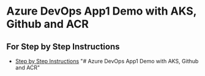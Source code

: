# Azure DevOps App1 Demo with AKS, Github and ACR

## For Step by Step Instructions
- [Step by Step Instructions](https://github.com/stacksimplify/azure-aks-kubernetes-masterclass/tree/master/19-Azure-DevOps-with-AKS)
"# Azure DevOps App1 Demo with AKS, Github and ACR" 
